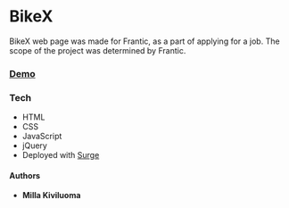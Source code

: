 # BikeX

BikeX web page was made for Frantic, as a part of applying for a job. The scope of the project was determined by Frantic. 

### [Demo](http://bikex.surge.sh/)

### Tech

* HTML
* CSS
* JavaScript
* jQuery
* Deployed with [Surge](http://surge.sh/)

#### Authors
* **Milla Kiviluoma**

